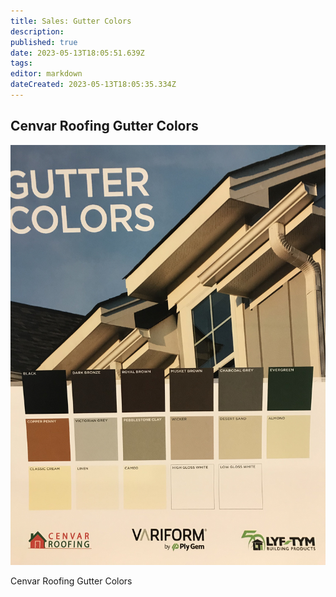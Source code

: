 ```yaml
---
title: Sales: Gutter Colors
description: 
published: true
date: 2023-05-13T18:05:51.639Z
tags: 
editor: markdown
dateCreated: 2023-05-13T18:05:35.334Z
---
```


## **Cenvar Roofing Gutter Colors**

![](/gutter-colors-1.jpg)

Cenvar Roofing Gutter Colors